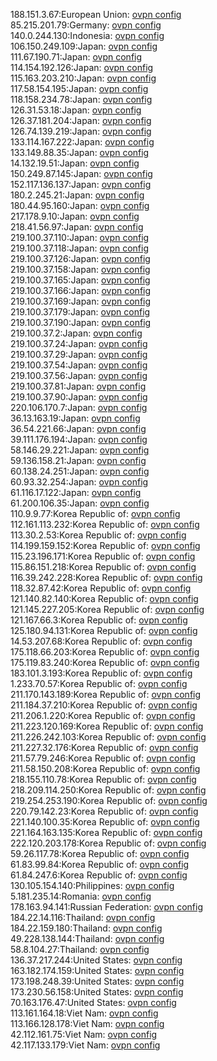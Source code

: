 188.151.3.67:European Union: [ovpn config](vpn/188_151_3_67.ovpn)  
85.215.201.79:Germany: [ovpn config](vpn/85_215_201_79.ovpn)  
140.0.244.130:Indonesia: [ovpn config](vpn/140_0_244_130.ovpn)  
106.150.249.109:Japan: [ovpn config](vpn/106_150_249_109.ovpn)  
111.67.190.71:Japan: [ovpn config](vpn/111_67_190_71.ovpn)  
114.154.192.126:Japan: [ovpn config](vpn/114_154_192_126.ovpn)  
115.163.203.210:Japan: [ovpn config](vpn/115_163_203_210.ovpn)  
117.58.154.195:Japan: [ovpn config](vpn/117_58_154_195.ovpn)  
118.158.234.78:Japan: [ovpn config](vpn/118_158_234_78.ovpn)  
126.31.53.18:Japan: [ovpn config](vpn/126_31_53_18.ovpn)  
126.37.181.204:Japan: [ovpn config](vpn/126_37_181_204.ovpn)  
126.74.139.219:Japan: [ovpn config](vpn/126_74_139_219.ovpn)  
133.114.167.222:Japan: [ovpn config](vpn/133_114_167_222.ovpn)  
133.149.88.35:Japan: [ovpn config](vpn/133_149_88_35.ovpn)  
14.132.19.51:Japan: [ovpn config](vpn/14_132_19_51.ovpn)  
150.249.87.145:Japan: [ovpn config](vpn/150_249_87_145.ovpn)  
152.117.136.137:Japan: [ovpn config](vpn/152_117_136_137.ovpn)  
180.2.245.21:Japan: [ovpn config](vpn/180_2_245_21.ovpn)  
180.44.95.160:Japan: [ovpn config](vpn/180_44_95_160.ovpn)  
217.178.9.10:Japan: [ovpn config](vpn/217_178_9_10.ovpn)  
218.41.56.97:Japan: [ovpn config](vpn/218_41_56_97.ovpn)  
219.100.37.110:Japan: [ovpn config](vpn/219_100_37_110.ovpn)  
219.100.37.118:Japan: [ovpn config](vpn/219_100_37_118.ovpn)  
219.100.37.126:Japan: [ovpn config](vpn/219_100_37_126.ovpn)  
219.100.37.158:Japan: [ovpn config](vpn/219_100_37_158.ovpn)  
219.100.37.165:Japan: [ovpn config](vpn/219_100_37_165.ovpn)  
219.100.37.166:Japan: [ovpn config](vpn/219_100_37_166.ovpn)  
219.100.37.169:Japan: [ovpn config](vpn/219_100_37_169.ovpn)  
219.100.37.179:Japan: [ovpn config](vpn/219_100_37_179.ovpn)  
219.100.37.190:Japan: [ovpn config](vpn/219_100_37_190.ovpn)  
219.100.37.2:Japan: [ovpn config](vpn/219_100_37_2.ovpn)  
219.100.37.24:Japan: [ovpn config](vpn/219_100_37_24.ovpn)  
219.100.37.29:Japan: [ovpn config](vpn/219_100_37_29.ovpn)  
219.100.37.54:Japan: [ovpn config](vpn/219_100_37_54.ovpn)  
219.100.37.56:Japan: [ovpn config](vpn/219_100_37_56.ovpn)  
219.100.37.81:Japan: [ovpn config](vpn/219_100_37_81.ovpn)  
219.100.37.90:Japan: [ovpn config](vpn/219_100_37_90.ovpn)  
220.106.170.7:Japan: [ovpn config](vpn/220_106_170_7.ovpn)  
36.13.163.19:Japan: [ovpn config](vpn/36_13_163_19.ovpn)  
36.54.221.66:Japan: [ovpn config](vpn/36_54_221_66.ovpn)  
39.111.176.194:Japan: [ovpn config](vpn/39_111_176_194.ovpn)  
58.146.29.221:Japan: [ovpn config](vpn/58_146_29_221.ovpn)  
59.136.158.21:Japan: [ovpn config](vpn/59_136_158_21.ovpn)  
60.138.24.251:Japan: [ovpn config](vpn/60_138_24_251.ovpn)  
60.93.32.254:Japan: [ovpn config](vpn/60_93_32_254.ovpn)  
61.116.17.122:Japan: [ovpn config](vpn/61_116_17_122.ovpn)  
61.200.106.35:Japan: [ovpn config](vpn/61_200_106_35.ovpn)  
110.9.9.77:Korea Republic of: [ovpn config](vpn/110_9_9_77.ovpn)  
112.161.113.232:Korea Republic of: [ovpn config](vpn/112_161_113_232.ovpn)  
113.30.2.53:Korea Republic of: [ovpn config](vpn/113_30_2_53.ovpn)  
114.199.159.152:Korea Republic of: [ovpn config](vpn/114_199_159_152.ovpn)  
115.23.196.171:Korea Republic of: [ovpn config](vpn/115_23_196_171.ovpn)  
115.86.151.218:Korea Republic of: [ovpn config](vpn/115_86_151_218.ovpn)  
116.39.242.228:Korea Republic of: [ovpn config](vpn/116_39_242_228.ovpn)  
118.32.87.42:Korea Republic of: [ovpn config](vpn/118_32_87_42.ovpn)  
121.140.82.140:Korea Republic of: [ovpn config](vpn/121_140_82_140.ovpn)  
121.145.227.205:Korea Republic of: [ovpn config](vpn/121_145_227_205.ovpn)  
121.167.66.3:Korea Republic of: [ovpn config](vpn/121_167_66_3.ovpn)  
125.180.94.131:Korea Republic of: [ovpn config](vpn/125_180_94_131.ovpn)  
14.53.207.68:Korea Republic of: [ovpn config](vpn/14_53_207_68.ovpn)  
175.118.66.203:Korea Republic of: [ovpn config](vpn/175_118_66_203.ovpn)  
175.119.83.240:Korea Republic of: [ovpn config](vpn/175_119_83_240.ovpn)  
183.101.3.193:Korea Republic of: [ovpn config](vpn/183_101_3_193.ovpn)  
1.233.70.57:Korea Republic of: [ovpn config](vpn/1_233_70_57.ovpn)  
211.170.143.189:Korea Republic of: [ovpn config](vpn/211_170_143_189.ovpn)  
211.184.37.210:Korea Republic of: [ovpn config](vpn/211_184_37_210.ovpn)  
211.206.1.220:Korea Republic of: [ovpn config](vpn/211_206_1_220.ovpn)  
211.223.120.169:Korea Republic of: [ovpn config](vpn/211_223_120_169.ovpn)  
211.226.242.103:Korea Republic of: [ovpn config](vpn/211_226_242_103.ovpn)  
211.227.32.176:Korea Republic of: [ovpn config](vpn/211_227_32_176.ovpn)  
211.57.79.246:Korea Republic of: [ovpn config](vpn/211_57_79_246.ovpn)  
211.58.150.208:Korea Republic of: [ovpn config](vpn/211_58_150_208.ovpn)  
218.155.110.78:Korea Republic of: [ovpn config](vpn/218_155_110_78.ovpn)  
218.209.114.250:Korea Republic of: [ovpn config](vpn/218_209_114_250.ovpn)  
219.254.253.190:Korea Republic of: [ovpn config](vpn/219_254_253_190.ovpn)  
220.79.142.23:Korea Republic of: [ovpn config](vpn/220_79_142_23.ovpn)  
221.140.100.35:Korea Republic of: [ovpn config](vpn/221_140_100_35.ovpn)  
221.164.163.135:Korea Republic of: [ovpn config](vpn/221_164_163_135.ovpn)  
222.120.203.178:Korea Republic of: [ovpn config](vpn/222_120_203_178.ovpn)  
59.26.117.78:Korea Republic of: [ovpn config](vpn/59_26_117_78.ovpn)  
61.83.99.84:Korea Republic of: [ovpn config](vpn/61_83_99_84.ovpn)  
61.84.247.6:Korea Republic of: [ovpn config](vpn/61_84_247_6.ovpn)  
130.105.154.140:Philippines: [ovpn config](vpn/130_105_154_140.ovpn)  
5.181.235.14:Romania: [ovpn config](vpn/5_181_235_14.ovpn)  
178.163.94.141:Russian Federation: [ovpn config](vpn/178_163_94_141.ovpn)  
184.22.14.116:Thailand: [ovpn config](vpn/184_22_14_116.ovpn)  
184.22.159.180:Thailand: [ovpn config](vpn/184_22_159_180.ovpn)  
49.228.138.144:Thailand: [ovpn config](vpn/49_228_138_144.ovpn)  
58.8.104.27:Thailand: [ovpn config](vpn/58_8_104_27.ovpn)  
136.37.217.244:United States: [ovpn config](vpn/136_37_217_244.ovpn)  
163.182.174.159:United States: [ovpn config](vpn/163_182_174_159.ovpn)  
173.198.248.39:United States: [ovpn config](vpn/173_198_248_39.ovpn)  
173.230.56.158:United States: [ovpn config](vpn/173_230_56_158.ovpn)  
70.163.176.47:United States: [ovpn config](vpn/70_163_176_47.ovpn)  
113.161.164.18:Viet Nam: [ovpn config](vpn/113_161_164_18.ovpn)  
113.166.128.178:Viet Nam: [ovpn config](vpn/113_166_128_178.ovpn)  
42.112.161.75:Viet Nam: [ovpn config](vpn/42_112_161_75.ovpn)  
42.117.133.179:Viet Nam: [ovpn config](vpn/42_117_133_179.ovpn)  
